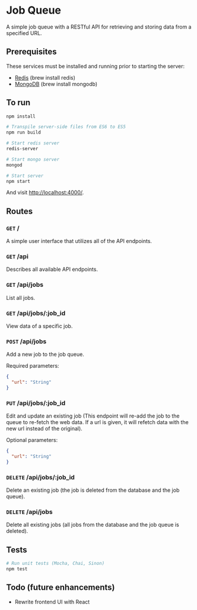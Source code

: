 # Job Queue

A simple job queue with a RESTful API for retrieving and storing data from a specified URL.

## Prerequisites
These services must be installed and running prior to starting the server:
- [Redis](http://redis.io/) 
(brew install redis)
- [MongoDB](https://www.mongodb.com/) 
(brew install mongodb)

## To run

```sh
npm install

# Transpile server-side files from ES6 to ES5
npm run build

# Start redis server
redis-server

# Start mongo server
mongod

# Start server
npm start
```

And visit <http://localhost:4000/>.

## Routes
### `GET` /
A simple user interface that utilizes all of the API endpoints.

### `GET` /api
Describes all available API endpoints.

### `GET` /api/jobs
List all jobs.

### `GET` /api/jobs/:job_id
View data of a specific job.

### `POST` /api/jobs
Add a new job to the job queue.

Required parameters:
```json
{
  "url": "String"
}
```

### `PUT` /api/jobs/:job_id
Edit and update an existing job
(This endpoint will re-add the job to the queue to re-fetch the web data.
  If a url is given, it will refetch data with the new url instead of the original).

Optional parameters:
```json
{
  "url": "String"
}
```

### `DELETE` /api/jobs/:job_id
Delete an existing job (the job is deleted from the database and the job queue).

### `DELETE` /api/jobs
Delete all existing jobs (all jobs from the database and the job queue is deleted).

## Tests
```sh
# Run unit tests (Mocha, Chai, Sinon)
npm test
```

## Todo (future enhancements)
- Rewrite frontend UI with React

